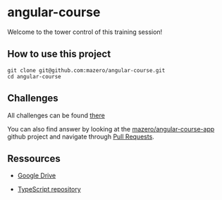 # angular-course

Welcome to the tower control of this training session! 

## How to use this project

```
git clone git@github.com:mazero/angular-course.git
cd angular-course
```

## Challenges

All challenges can be found [there](Challenges/README.md)

You can also find answer by looking at the [mazero/angular-course-app](https://github.com/mazero/angular-course-app) github project and navigate through [Pull Requests](https://github.com/mazero/angular-course-app/pulls).

## Ressources

- [Google Drive](https://drive.google.com/drive/folders/1RNO9paha8eW4PIB4pGCXzruLEuaS25e1?usp=sharing)

- [TypeScript repository](https://github.com/mazero/angular-course-typescript)

